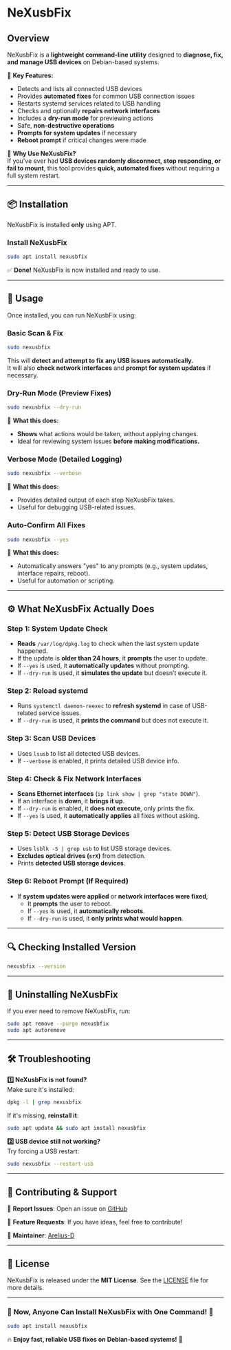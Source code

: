 # NeXusbFix

## Overview
NeXusbFix is a **lightweight command-line utility** designed to **diagnose, fix, and manage USB devices** on Debian-based systems.

🔹 **Key Features:**
- Detects and lists all connected USB devices  
- Provides **automated fixes** for common USB connection issues  
- Restarts systemd services related to USB handling  
- Checks and optionally **repairs network interfaces**  
- Includes a **dry-run mode** for previewing actions  
- Safe, **non-destructive operations**  
- **Prompts for system updates** if necessary  
- **Reboot prompt** if critical changes were made  

🚀 **Why Use NeXusbFix?**  
If you've ever had **USB devices randomly disconnect, stop responding, or fail to mount**, this tool provides **quick, automated fixes** without requiring a full system restart.

---

## 📦 Installation
NeXusbFix is installed **only** using APT.

### **Install NeXusbFix**
```bash
sudo apt install nexusbfix
```

✅ **Done!** NeXusbFix is now installed and ready to use.

---

## 🔧 Usage
Once installed, you can run NeXusbFix using:

### **Basic Scan & Fix**
```bash
sudo nexusbfix
```
This will **detect and attempt to fix any USB issues automatically.**  
It will also **check network interfaces** and **prompt for system updates** if necessary.

### **Dry-Run Mode (Preview Fixes)**
```bash
sudo nexusbfix --dry-run
```
🔹 **What this does:**  
- **Shows** what actions would be taken, without applying changes.  
- Ideal for reviewing system issues **before making modifications.**  

### **Verbose Mode (Detailed Logging)**
```bash
sudo nexusbfix --verbose
```
🔹 **What this does:**  
- Provides detailed output of each step NeXusbFix takes.  
- Useful for debugging USB-related issues.  

### **Auto-Confirm All Fixes**
```bash
sudo nexusbfix --yes
```
🔹 **What this does:**  
- Automatically answers "yes" to any prompts (e.g., system updates, interface repairs, reboot).  
- Useful for automation or scripting.  

---

## ⚙️ What NeXusbFix Actually Does

### **Step 1: System Update Check**
- **Reads** `/var/log/dpkg.log` to check when the last system update happened.  
- If the update is **older than 24 hours**, it **prompts** the user to update.  
- If `--yes` is used, it **automatically updates** without prompting.  
- If `--dry-run` is used, it **simulates the update** but doesn’t execute it.  

### **Step 2: Reload systemd**
- Runs `systemctl daemon-reexec` to **refresh systemd** in case of USB-related service issues.  
- If `--dry-run` is used, it **prints the command** but does not execute it.  

### **Step 3: Scan USB Devices**
- Uses `lsusb` to list all detected USB devices.  
- If `--verbose` is enabled, it prints detailed USB device info.  

### **Step 4: Check & Fix Network Interfaces**
- **Scans Ethernet interfaces** (`ip link show | grep "state DOWN"`).  
- If an interface is **down**, it **brings it up**.  
- If `--dry-run` is enabled, it **does not execute**, only prints the fix.  
- If `--yes` is used, it **automatically applies** all fixes without asking.  

### **Step 5: Detect USB Storage Devices**
- Uses `lsblk -S | grep usb` to list USB storage devices.  
- **Excludes optical drives (`srX`)** from detection.  
- Prints **detected USB storage devices**.  

### **Step 6: Reboot Prompt (If Required)**
- If **system updates were applied** or **network interfaces were fixed**,  
  - It **prompts** the user to reboot.  
  - If `--yes` is used, it **automatically reboots**.  
  - If `--dry-run` is used, it **only prints what would happen**.  

---

## 🔍 Checking Installed Version
```bash
nexusbfix --version
```

---

## 🚀 Uninstalling NeXusbFix
If you ever need to remove NeXusbFix, run:
```bash
sudo apt remove --purge nexusbfix
sudo apt autoremove
```

---

## 🛠 Troubleshooting

**1️⃣ NeXusbFix is not found?**  
Make sure it's installed:
```bash
dpkg -l | grep nexusbfix
```
If it's missing, **reinstall it**:
```bash
sudo apt update && sudo apt install nexusbfix
```

**2️⃣ USB device still not working?**  
Try forcing a USB restart:
```bash
sudo nexusbfix --restart-usb
```

---

## 💬 Contributing & Support
🔹 **Report Issues**: Open an issue on [GitHub](https://github.com/Arelius-D/NeXusbFix/issues)  

🔹 **Feature Requests**: If you have ideas, feel free to contribute!  

🔹 **Maintainer**: [Arelius-D](https://github.com/Arelius-D)  

---

## 📜 License
NeXusbFix is released under the **MIT License**. See the [LICENSE](https://github.com/Arelius-D/NeXusbFix/blob/main/LICENSE) file for more details.

---

### 🎉 **Now, Anyone Can Install NeXusbFix with One Command!** 🎉
```bash
sudo apt install nexusbfix
```
🔥 **Enjoy fast, reliable USB fixes on Debian-based systems!** 🚀
